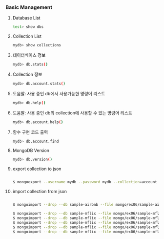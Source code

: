 ### Basic Management

1.  Database List

    ```sh
    test> show dbs

    ```

2.  Collection List

    ```sh
    mydb> show collections
    
    ```

3.  데이터베이스 정보

    ```sh
    mydb> db.stats()

    ```

4.  Collection 정보

    ```sh
    mydb> db.account.stats()

    ```

5.  도움말: 사용 중인 db에서 사용가능한 명령어 리스트 

    ```sh
    mydb> db.help()

    ```

6.  도움말: 사용 중인 db의 collection에 사용할 수 있는 명령어 리스트

    ```sh
    mydb> db.account.help()

    ```

7.  함수 구현 코드 출력 

    ```sh
    mydb> db.account.find

    ```

8.  MongoDB Version

    ```sh
    mydb> db.version()

    ```

9.  export collection to json
    
    ```sh
    
    $ mongoexport --username mydb --password mydb --collection=account --db=mydb --out=mongo/ex06/account.json

    ```
10. import collection from json
    
    ```sh
    
    $ mongoimport --drop --db sample-airbnb --file mongo/ex06/sample-airbnb/listingsAndReviews.json --authenticationDatabase admin -u root -p <Your Password>

    $ mongoimport --drop --db sample-mflix --file mongo/ex06/sample-mflix/comments.json --authenticationDatabase admin -u root -p <Your Password>
    $ mongoimport --drop --db sample-mflix --file mongo/ex06/sample-mflix/movies.json --authenticationDatabase admin -u root -p <Your Password>
    $ mongoimport --drop --db sample-mflix --file mongo/ex06/sample-mflix/sessions.json --authenticationDatabase admin -u root -p <Your Password>
    $ mongoimport --drop --db sample-mflix --file mongo/ex06/sample-mflix/theaters.json --authenticationDatabase admin -u root -p <Your Password>
    $ mongoimport --drop --db sample-mflix --file mongo/ex06/sample-mflix/users.json --authenticationDatabase admin -u root -p <Your Password>

    ```
    
    


            

